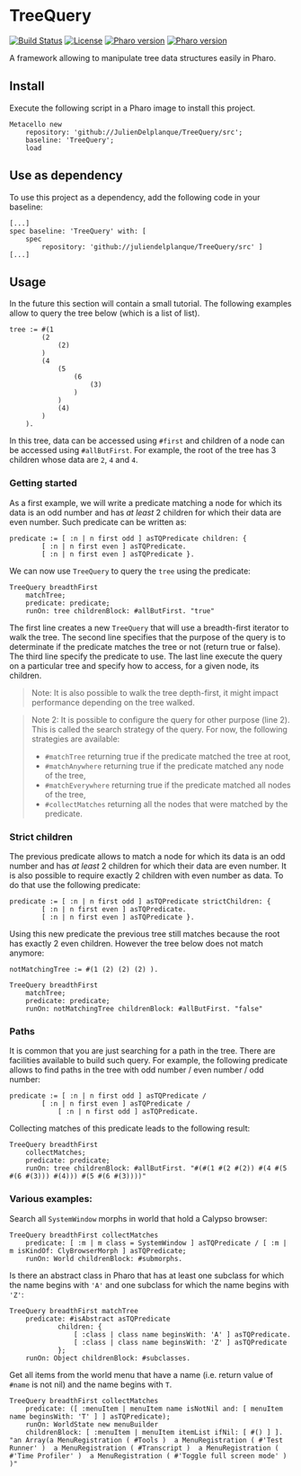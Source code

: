 # TreeQuery
[![Build Status](https://travis-ci.org/juliendelplanque/TreeQuery.svg?branch=master)](https://travis-ci.org/juliendelplanque/TreeQuery)
[![License](https://img.shields.io/badge/license-MIT-blue.svg)](LICENSE)
[![Pharo version](https://img.shields.io/badge/Pharo-7.0-%23aac9ff.svg)](https://pharo.org/download)
[![Pharo version](https://img.shields.io/badge/Pharo-8.0-%23aac9ff.svg)](https://pharo.org/download)

A framework allowing to manipulate tree data structures easily in Pharo.

## Install
Execute the following script in a Pharo image to install this project.

```Smalltalk
Metacello new
    repository: 'github://JulienDelplanque/TreeQuery/src';
    baseline: 'TreeQuery';
    load
```

## Use as dependency
To use this project as a dependency, add the following code in your baseline:
```Smalltalk
[...]
spec baseline: 'TreeQuery' with: [ 
	spec
		repository: 'github://juliendelplanque/TreeQuery/src' ]
[...]
```

## Usage
In the future this section will contain a small tutorial.
The following examples allow to query the tree below (which is a list of list).

```Smalltalk
tree := #(1 
		(2 
			(2)
		)
		(4
			(5
				(6
					(3)
				)
			)
			(4)
		)
	).
```

In this tree, data can be accessed using `#first` and children of a node can be accessed using `#allButFirst`.
For example, the root of the tree has 3 children whose data are `2`, `4` and `4`.

### Getting started

As a first example, we will write a predicate matching a node for which its data is an odd number and has *at least* 2 children for which their data are even number. Such predicate can be written as:

```Smalltalk
predicate := [ :n | n first odd ] asTQPredicate children: {
		[ :n | n first even ] asTQPredicate.
		[ :n | n first even ] asTQPredicate }.
```

We can now use `TreeQuery` to query the `tree` using the predicate:

```Smalltalk
TreeQuery breadthFirst
	matchTree;
	predicate: predicate;
	runOn: tree childrenBlock: #allButFirst. "true"
```

The first line creates a new `TreeQuery` that will use a breadth-first iterator to walk the tree. The second line specifies that the purpose of the query is to determinate if the predicate matches the tree or not (return true or false). The third line specify the predicate to use. The last line execute the query on a particular tree and specify how to access, for a given node, its children.

> Note: It is also possible to walk the tree depth-first, it might impact performance depending on the tree walked.

> Note 2: It is possible to configure the query for other purpose (line 2). This is called the search strategy of the query. For now, the following strategies are available:
> - `#matchTree` returning true if the predicate matched the tree at root,
> - `#matchAnywhere` returning true if the predicate matched any node of the tree,
> - `#matchEverywhere` returning true if the predicate matched all nodes of the tree,
> - `#collectMatches` returning all the nodes that were matched by the predicate.


### Strict children

The previous predicate allows to match a node for which its data is an odd number and has *at least* 2 children for which their data are even number. It is also possible to require exactly 2 children with even number as data. To do that use the following predicate:

```Smalltalk
predicate := [ :n | n first odd ] asTQPredicate strictChildren: {
		[ :n | n first even ] asTQPredicate.
		[ :n | n first even ] asTQPredicate }.
```

Using this new predicate the previous tree still matches because the root has exactly 2 even children. However the tree below does not match anymore:

```Smalltalk
notMatchingTree := #(1 (2) (2) (2) ).

TreeQuery breadthFirst
	matchTree;
	predicate: predicate;
	runOn: notMatchingTree childrenBlock: #allButFirst. "false"
```

### Paths

It is common that you are just searching for a path in the tree. There are facilities available to build such query.
For example, the following predicate allows to find paths in the tree with odd number / even number / odd number:

```Smalltalk
predicate := [ :n | n first odd ] asTQPredicate /
		[ :n | n first even ] asTQPredicate /
			[ :n | n first odd ] asTQPredicate.
```

Collecting matches of this predicate leads to the following result:
```Smalltalk
TreeQuery breadthFirst
	collectMatches;
	predicate: predicate;
	runOn: tree childrenBlock: #allButFirst. "#(#(1 #(2 #(2)) #(4 #(5 #(6 #(3))) #(4))) #(5 #(6 #(3))))"
```

### Various examples:

Search all `SystemWindow` morphs in world that hold a Calypso browser:
```Smalltalk
TreeQuery breadthFirst collectMatches
	predicate: [ :m | m class = SystemWindow ] asTQPredicate / [ :m | m isKindOf: ClyBrowserMorph ] asTQPredicate;
	runOn: World childrenBlock: #submorphs.
```

Is there an abstract class in Pharo that has at least one subclass for which the name begins with `'A'` and one subclass for which the name begins with `'Z'`:

```Smalltalk
TreeQuery breadthFirst matchTree
	predicate: #isAbstract asTQPredicate
			children: { 
				[ :class | class name beginsWith: 'A' ] asTQPredicate.
				[ :class | class name beginsWith: 'Z' ] asTQPredicate
			};
	runOn: Object childrenBlock: #subclasses.
```

Get all items from the world menu that have a name (i.e. return value of `#name` is not nil) and the name begins with `T`.
```Smalltalk
TreeQuery breadthFirst collectMatches
	predicate: ([ :menuItem | menuItem name isNotNil and: [ menuItem name beginsWith: 'T' ] ] asTQPredicate);
	runOn: WorldState new menuBuilder
	childrenBlock: [ :menuItem | menuItem itemList ifNil: [ #() ] ]. "an Array(a MenuRegistration ( #Tools )  a MenuRegistration ( #'Test Runner' )  a MenuRegistration ( #Transcript )  a MenuRegistration ( #'Time Profiler' )  a MenuRegistration ( #'Toggle full screen mode' ) )"
```
